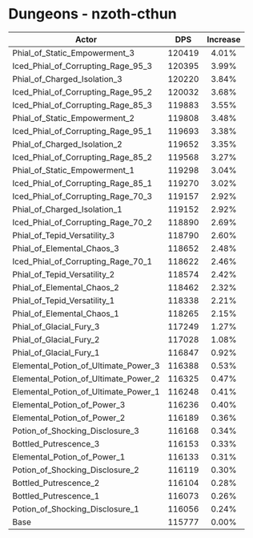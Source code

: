 # Dungeons - nzoth-cthun
| Actor | DPS | Increase |
|---|:---:|:---:|
|Phial_of_Static_Empowerment_3|120419|4.01%|
|Iced_Phial_of_Corrupting_Rage_95_3|120395|3.99%|
|Phial_of_Charged_Isolation_3|120220|3.84%|
|Iced_Phial_of_Corrupting_Rage_95_2|120032|3.68%|
|Iced_Phial_of_Corrupting_Rage_85_3|119883|3.55%|
|Phial_of_Static_Empowerment_2|119808|3.48%|
|Iced_Phial_of_Corrupting_Rage_95_1|119693|3.38%|
|Phial_of_Charged_Isolation_2|119652|3.35%|
|Iced_Phial_of_Corrupting_Rage_85_2|119568|3.27%|
|Phial_of_Static_Empowerment_1|119298|3.04%|
|Iced_Phial_of_Corrupting_Rage_85_1|119270|3.02%|
|Iced_Phial_of_Corrupting_Rage_70_3|119157|2.92%|
|Phial_of_Charged_Isolation_1|119152|2.92%|
|Iced_Phial_of_Corrupting_Rage_70_2|118890|2.69%|
|Phial_of_Tepid_Versatility_3|118790|2.60%|
|Phial_of_Elemental_Chaos_3|118652|2.48%|
|Iced_Phial_of_Corrupting_Rage_70_1|118622|2.46%|
|Phial_of_Tepid_Versatility_2|118574|2.42%|
|Phial_of_Elemental_Chaos_2|118462|2.32%|
|Phial_of_Tepid_Versatility_1|118338|2.21%|
|Phial_of_Elemental_Chaos_1|118265|2.15%|
|Phial_of_Glacial_Fury_3|117249|1.27%|
|Phial_of_Glacial_Fury_2|117028|1.08%|
|Phial_of_Glacial_Fury_1|116847|0.92%|
|Elemental_Potion_of_Ultimate_Power_3|116388|0.53%|
|Elemental_Potion_of_Ultimate_Power_2|116325|0.47%|
|Elemental_Potion_of_Ultimate_Power_1|116248|0.41%|
|Elemental_Potion_of_Power_3|116236|0.40%|
|Elemental_Potion_of_Power_2|116189|0.36%|
|Potion_of_Shocking_Disclosure_3|116168|0.34%|
|Bottled_Putrescence_3|116153|0.33%|
|Elemental_Potion_of_Power_1|116133|0.31%|
|Potion_of_Shocking_Disclosure_2|116119|0.30%|
|Bottled_Putrescence_2|116104|0.28%|
|Bottled_Putrescence_1|116073|0.26%|
|Potion_of_Shocking_Disclosure_1|116056|0.24%|
|Base|115777|0.00%|

